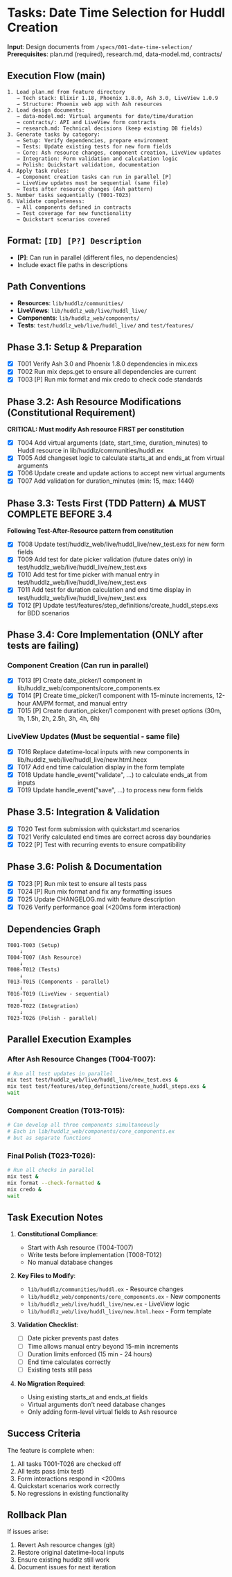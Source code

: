 # Tasks: Date Time Selection for Huddl Creation

**Input**: Design documents from `/specs/001-date-time-selection/`
**Prerequisites**: plan.md (required), research.md, data-model.md, contracts/

## Execution Flow (main)
```
1. Load plan.md from feature directory
   → Tech stack: Elixir 1.18, Phoenix 1.8.0, Ash 3.0, LiveView 1.0.9
   → Structure: Phoenix web app with Ash resources
2. Load design documents:
   → data-model.md: Virtual arguments for date/time/duration
   → contracts/: API and LiveView form contracts
   → research.md: Technical decisions (keep existing DB fields)
3. Generate tasks by category:
   → Setup: Verify dependencies, prepare environment
   → Tests: Update existing tests for new form fields
   → Core: Ash resource changes, component creation, LiveView updates
   → Integration: Form validation and calculation logic
   → Polish: Quickstart validation, documentation
4. Apply task rules:
   → Component creation tasks can run in parallel [P]
   → LiveView updates must be sequential (same file)
   → Tests after resource changes (Ash pattern)
5. Number tasks sequentially (T001-T023)
6. Validate completeness:
   → All components defined in contracts
   → Test coverage for new functionality
   → Quickstart scenarios covered
```

## Format: `[ID] [P?] Description`
- **[P]**: Can run in parallel (different files, no dependencies)
- Include exact file paths in descriptions

## Path Conventions
- **Resources**: `lib/huddlz/communities/`
- **LiveViews**: `lib/huddlz_web/live/huddl_live/`
- **Components**: `lib/huddlz_web/components/`
- **Tests**: `test/huddlz_web/live/huddl_live/` and `test/features/`

## Phase 3.1: Setup & Preparation
- [X] T001 Verify Ash 3.0 and Phoenix 1.8.0 dependencies in mix.exs
- [X] T002 Run mix deps.get to ensure all dependencies are current
- [X] T003 [P] Run mix format and mix credo to check code standards

## Phase 3.2: Ash Resource Modifications (Constitutional Requirement)
**CRITICAL: Must modify Ash resource FIRST per constitution**
- [X] T004 Add virtual arguments (date, start_time, duration_minutes) to Huddl resource in lib/huddlz/communities/huddl.ex
- [X] T005 Add changeset logic to calculate starts_at and ends_at from virtual arguments
- [X] T006 Update create and update actions to accept new virtual arguments
- [X] T007 Add validation for duration_minutes (min: 15, max: 1440)

## Phase 3.3: Tests First (TDD Pattern) ⚠️ MUST COMPLETE BEFORE 3.4
**Following Test-After-Resource pattern from constitution**
- [X] T008 Update test/huddlz_web/live/huddl_live/new_test.exs for new form fields
- [X] T009 Add test for date picker validation (future dates only) in test/huddlz_web/live/huddl_live/new_test.exs
- [X] T010 Add test for time picker with manual entry in test/huddlz_web/live/huddl_live/new_test.exs
- [X] T011 Add test for duration calculation and end time display in test/huddlz_web/live/huddl_live/new_test.exs
- [X] T012 [P] Update test/features/step_definitions/create_huddl_steps.exs for BDD scenarios

## Phase 3.4: Core Implementation (ONLY after tests are failing)
### Component Creation (Can run in parallel)
- [X] T013 [P] Create date_picker/1 component in lib/huddlz_web/components/core_components.ex
- [X] T014 [P] Create time_picker/1 component with 15-minute increments, 12-hour AM/PM format, and manual entry
- [X] T015 [P] Create duration_picker/1 component with preset options (30m, 1h, 1.5h, 2h, 2.5h, 3h, 4h, 6h)

### LiveView Updates (Must be sequential - same file)
- [X] T016 Replace datetime-local inputs with new components in lib/huddlz_web/live/huddl_live/new.html.heex
- [X] T017 Add end time calculation display in the form template
- [X] T018 Update handle_event("validate", ...) to calculate ends_at from inputs
- [X] T019 Update handle_event("save", ...) to process new form fields

## Phase 3.5: Integration & Validation
- [X] T020 Test form submission with quickstart.md scenarios
- [X] T021 Verify calculated end times are correct across day boundaries
- [X] T022 [P] Test with recurring events to ensure compatibility

## Phase 3.6: Polish & Documentation
- [X] T023 [P] Run mix test to ensure all tests pass
- [X] T024 [P] Run mix format and fix any formatting issues
- [X] T025 Update CHANGELOG.md with feature description
- [X] T026 Verify performance goal (<200ms form interaction)

## Dependencies Graph
```
T001-T003 (Setup)
    ↓
T004-T007 (Ash Resource)
    ↓
T008-T012 (Tests)
    ↓
T013-T015 (Components - parallel)
    ↓
T016-T019 (LiveView - sequential)
    ↓
T020-T022 (Integration)
    ↓
T023-T026 (Polish - parallel)
```

## Parallel Execution Examples

### After Ash Resource Changes (T004-T007):
```bash
# Run all test updates in parallel
mix test test/huddlz_web/live/huddl_live/new_test.exs &
mix test test/features/step_definitions/create_huddl_steps.exs &
wait
```

### Component Creation (T013-T015):
```bash
# Can develop all three components simultaneously
# Each in lib/huddlz_web/components/core_components.ex
# but as separate functions
```

### Final Polish (T023-T026):
```bash
# Run all checks in parallel
mix test &
mix format --check-formatted &
mix credo &
wait
```

## Task Execution Notes

1. **Constitutional Compliance**:
   - Start with Ash resource (T004-T007)
   - Write tests before implementation (T008-T012)
   - No manual database changes

2. **Key Files to Modify**:
   - `lib/huddlz/communities/huddl.ex` - Resource changes
   - `lib/huddlz_web/components/core_components.ex` - New components
   - `lib/huddlz_web/live/huddl_live/new.ex` - LiveView logic
   - `lib/huddlz_web/live/huddl_live/new.html.heex` - Form template

3. **Validation Checklist**:
   - [ ] Date picker prevents past dates
   - [ ] Time allows manual entry beyond 15-min increments
   - [ ] Duration limits enforced (15 min - 24 hours)
   - [ ] End time calculates correctly
   - [ ] Existing tests still pass

4. **No Migration Required**:
   - Using existing starts_at and ends_at fields
   - Virtual arguments don't need database changes
   - Only adding form-level virtual fields to Ash resource

## Success Criteria

The feature is complete when:
1. All tasks T001-T026 are checked off
2. All tests pass (mix test)
3. Form interactions respond in <200ms
4. Quickstart scenarios work correctly
5. No regressions in existing functionality

## Rollback Plan

If issues arise:
1. Revert Ash resource changes (git)
2. Restore original datetime-local inputs
3. Ensure existing huddlz still work
4. Document issues for next iteration